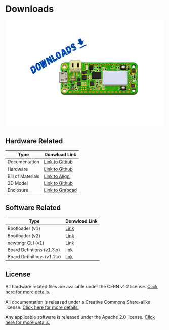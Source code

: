 # Downloads

![Downloads](img/downloads.png)

## Hardware Related

| Type              | Donwload Link                 |
| ----------------- | ----------------------------- |
| Documentation     | [Link to Github][github-docs] |
| Hardware          | [Link to Github][github-hw]   |
| Bill of Materials | [Link to Aligni][bom]         |
| 3D Model          | [Link to Github][github-hw]   |
| Enclosure         | [Link to Grabcad][grabcad]    |

## Software Related

| Type                       | Donwload Link             |
| -------------------------- | ------------------------- |
| Bootloader  (v1)           | [Link][bootloader]        |
| Bootloader  (v2)           | [Link][bootloader-v2]     |
| newtmgr CLI   (v1)         | [Link][newtmgr]           |
| Board Defintions (v1.3.x)  | [link][board-defs-v1.3.x] |
| Board Definitions (v1.2.x) | [link][board-defs-v1.2.x] |

[github-docs]: https://www.github.com/circuitdojo/docs/
[github-hw]: https://www.github.com/circuitdojo/nrf9160-feather/
[aligni]: https://www.aligni.com
[bom]: https://circuitdojo.aligni.com/part/380080?revision_id=402623#tab_part-list
[grabcad]: https://grabcad.com/library/nrf9160-feather-tracker-enclosure-1
[bootloader]: /files/nrf9160_feather_bootloader_v1.zip
[bootloader-v2]: /files/v2-010421-1502-merged.hex.zip
[newtmgr]: /nrf9160-programming-and-debugging.md#binary-download
[board-defs-v1.3.x]: files/board-definitions-ncs-v1.3.x.zip
[board-defs-v1.2.x]: files/board-definitions-ncs-v1.2.x.zip

## License

All hardware related files are available under the CERN v1.2 license. [Click here for more details.][cern]

All documentation is released under a Creative Commons Share-alike license. [Click here for more details.][cc-sa]

Any applicable software is released under the Apache 2.0 license. [Click here for more details.][apache-2]

[apache-2]: https://apache.org/licenses/LICENSE-2.0.html
[cern]: https://ohwr.org/project/cernohl/wikis/Documents/CERN-OHL-version-1.2
[cc-sa]: https://creativecommons.org/licenses/by-sa/4.0/legalcode